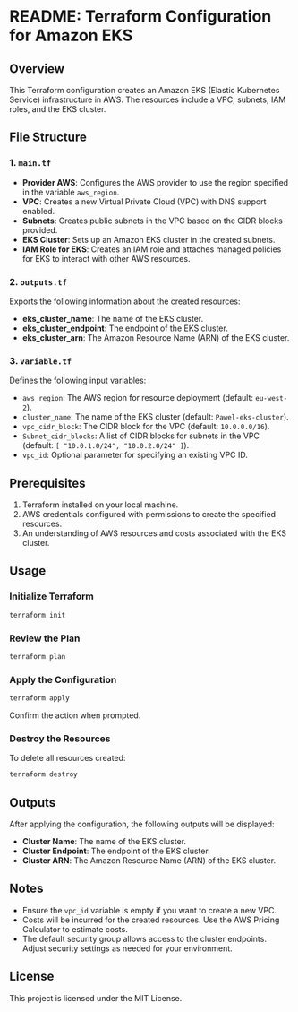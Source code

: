# README: Terraform Configuration for Amazon EKS

## Overview
This Terraform configuration creates an Amazon EKS (Elastic Kubernetes Service) infrastructure in AWS. The resources include a VPC, subnets, IAM roles, and the EKS cluster.

## File Structure

### 1. `main.tf`
- **Provider AWS**: Configures the AWS provider to use the region specified in the variable `aws_region`.
- **VPC**: Creates a new Virtual Private Cloud (VPC) with DNS support enabled.
- **Subnets**: Creates public subnets in the VPC based on the CIDR blocks provided.
- **EKS Cluster**: Sets up an Amazon EKS cluster in the created subnets.
- **IAM Role for EKS**: Creates an IAM role and attaches managed policies for EKS to interact with other AWS resources.

### 2. `outputs.tf`
Exports the following information about the created resources:
- **eks_cluster_name**: The name of the EKS cluster.
- **eks_cluster_endpoint**: The endpoint of the EKS cluster.
- **eks_cluster_arn**: The Amazon Resource Name (ARN) of the EKS cluster.

### 3. `variable.tf`
Defines the following input variables:
- `aws_region`: The AWS region for resource deployment (default: `eu-west-2`).
- `cluster_name`: The name of the EKS cluster (default: `Pawel-eks-cluster`).
- `vpc_cidr_block`: The CIDR block for the VPC (default: `10.0.0.0/16`).
- `Subnet_cidr_blocks`: A list of CIDR blocks for subnets in the VPC (default: `[ "10.0.1.0/24", "10.0.2.0/24" ]`).
- `vpc_id`: Optional parameter for specifying an existing VPC ID.

## Prerequisites
1. Terraform installed on your local machine.
2. AWS credentials configured with permissions to create the specified resources.
3. An understanding of AWS resources and costs associated with the EKS cluster.

## Usage

### Initialize Terraform
```bash
terraform init
```

### Review the Plan
```bash
terraform plan
```

### Apply the Configuration
```bash
terraform apply
```
Confirm the action when prompted.

### Destroy the Resources
To delete all resources created:
```bash
terraform destroy
```

## Outputs
After applying the configuration, the following outputs will be displayed:
- **Cluster Name**: The name of the EKS cluster.
- **Cluster Endpoint**: The endpoint of the EKS cluster.
- **Cluster ARN**: The Amazon Resource Name (ARN) of the EKS cluster.

## Notes
- Ensure the `vpc_id` variable is empty if you want to create a new VPC.
- Costs will be incurred for the created resources. Use the AWS Pricing Calculator to estimate costs.
- The default security group allows access to the cluster endpoints. Adjust security settings as needed for your environment.

## License
This project is licensed under the MIT License.
